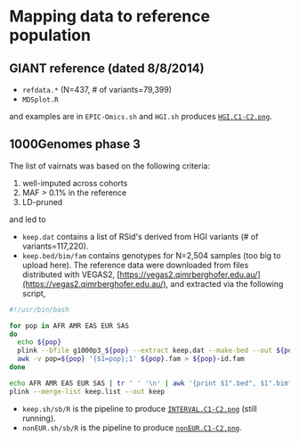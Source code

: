 # Mapping data to reference population

## GIANT reference (dated 8/8/2014)

* `refdata.*` (N=437, # of variants=79,399)
* `MDSplot.R`

and examples are in `EPIC-Omics.sh` and `HGI.sh` produces [`HGI.C1-C2.png`](HGI.C1-C2.png).

## 1000Genomes phase 3

The list of vairnats was based on the following criteria: 

1. well-imputed across cohorts
2. MAF > 0.1% in the reference
3. LD-pruned 

and led to

* `keep.dat` contains a list of RSid's derived from HGI variants (# of variants=117,220).
* `keep.bed/bim/fam` contains genotypes for N=2,504 samples (too big to upload here).
The reference data were downloaded from files distributed with VEGAS2, 
[https://vegas2.qimrberghofer.edu.au/](https://vegas2.qimrberghofer.edu.au/), 
and extracted via the following script,

```bash
#!/usr/bin/bash

for pop in AFR AMR EAS EUR SAS
do
  echo ${pop}
  plink --bfile g1000p3_${pop} --extract keep.dat --make-bed --out ${pop}
  awk -v pop=${pop} '{$1=pop};1' ${pop}.fam > ${pop}-id.fam
done

echo AFR AMR EAS EUR SAS | tr ' ' '\n' | awk '{print $1".bed", $1".bim", $1"-id.fam"}' > keep.list
plink --merge-list keep.list --out keep
```

* `keep.sh/sb/R` is the pipeline to produce [`INTERVAL.C1-C2.png`](INTERVAL.C1-C2.png) (still running).
* `nonEUR.sh/sb/R` is the pipeline to produce [`nonEUR.C1-C2.png`](nonEUR.C1-C2.png).
